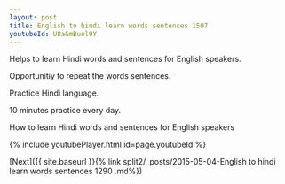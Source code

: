 ```yaml
---
layout: post
title: English to hindi learn words sentences 1507 
youtubeId: U8aGmBuol9Y
---
```

 
 
Helps to learn Hindi words and sentences for English speakers.

Opportunitiy to repeat the words sentences. 

Practice Hindi language. 
 
10 minutes practice every day. 
 
How to learn Hindi words and sentences for English speakers 
 
{% include youtubePlayer.html id=page.youtubeId %}
 
 
[Next]({{ site.baseurl }}{% link  split2/_posts/2015-05-04-English to hindi learn words sentences 1290 .md%})
 
